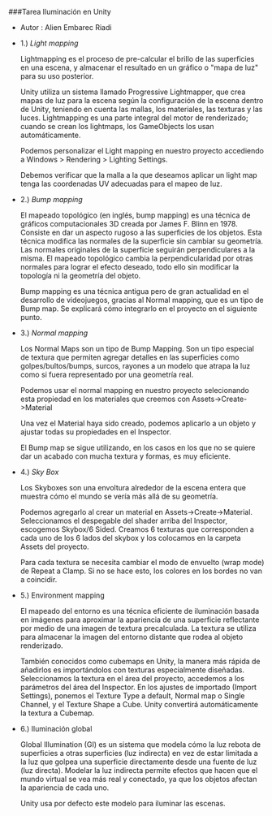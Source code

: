 
###Tarea Iluminación en Unity

* Autor : Alien Embarec Riadi

* 1.) *Light mapping*

	Lightmapping es el proceso de pre-calcular el brillo de las superficies en una escena, y almacenar el resultado en un gráfico o "mapa de luz" para su uso posterior.

	Unity utiliza un sistema llamado Progressive Lightmapper, que crea mapas de luz para la escena según la configuración de la escena dentro de Unity, teniendo en cuenta las mallas, los materiales, las texturas y las luces. Lightmapping es una parte integral del motor de renderizado; cuando se crean los lightmaps, los GameObjects los usan automáticamente.

	Podemos personalizar el Light mapping en nuestro proyecto accediendo a Windows > Rendering > Lighting Settings.

	Debemos verificar que la malla a la que deseamos aplicar un light map tenga las coordenadas UV adecuadas para el mapeo de luz.


* 2.) *Bump mapping*

	El mapeado topológico (en inglés, bump mapping) es una técnica de gráficos computacionales 3D creada por James F. Blinn en 1978. Consiste en dar un aspecto rugoso a las superficies de los objetos. Esta técnica modifica las normales de la superficie sin cambiar su geometría. Las normales originales de la superficie seguirán perpendiculares a la misma. El mapeado topológico cambia la perpendicularidad por otras normales para lograr el efecto deseado, todo ello sin modificar la topología ni la geometría del objeto.

	Bump mapping es una técnica antigua pero de gran actualidad en el desarrollo de videojuegos, gracias al Normal mapping, que es un tipo de Bump map. Se explicará cómo integrarlo en el proyecto en el siguiente punto.

* 3.) *Normal mapping*

	Los Normal Maps son un tipo de Bump Mapping. Son un tipo especial de textura que permiten agregar detalles en las superficies como golpes/bultos/bumps, surcos, rayones a un modelo que atrapa la luz como si fuera representado por una geometría real.

	Podemos usar el normal mapping en nuestro proyecto selecionando esta propiedad en los materiales que creemos con Assets->Create->Material

	Una vez el Material haya sido creado, podemos aplicarlo a un objeto y ajustar todas su propiedades en el Inspector. 

	El Bump map se sigue utilizando, en los casos en los que no se quiere dar un acabado con mucha textura y formas, es muy eficiente.

* 4.) *Sky Box*

	Los Skyboxes son una envoltura alrededor de la escena entera que muestra cómo el mundo se vería más allá de su geometría.

	Podemos agregarlo  al crear un material en Assets->Create->Material. Seleccionamos el despegable del shader arriba del Inspector, escogemos Skybox/6 Sided.
	Creamos 6 texturas que corresponden a cada uno de los 6 lados del skybox y los colocamos en la carpeta Assets del proyecto.

	Para cada textura se necesita cambiar el modo de envuelto (wrap mode) de Repeat a Clamp. Si no se hace esto, los colores en los bordes no van a coincidir.

* 5.) Environment mapping

	El mapeado del entorno es una técnica eficiente de iluminación basada en imágenes para aproximar la apariencia de una superficie reflectante por medio de una imagen de textura precalculada. La textura se utiliza para almacenar la imagen del entorno distante que rodea al objeto renderizado.

	También conocidos como cubemaps en Unity, la manera más rápida de añadirlos es importándolos con texturas especialmente diseñadas. Seleccionamos la textura en el área del proyecto, accedemos  a los parámetros del área del Inspector. En los ajustes de importado (Import Settings), ponemos el Texture Type a default, Normal map o Single Channel, y el Texture Shape a Cube. Unity convertirá automáticamente la textura a Cubemap.
	
* 6.) Iluminación global

	Global Illumination (GI) es un sistema que modela cómo la luz rebota de superficies a otras superficies (luz indirecta) en vez de estar limitada a la luz que golpea una superficie directamente desde una fuente de luz (luz directa). Modelar la luz indirecta permite efectos que hacen que el mundo virtual se vea más real y conectado, ya que los objetos afectan la apariencia de cada uno.

	Unity usa por defecto este modelo para iluminar las escenas.

